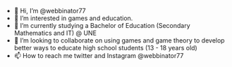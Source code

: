 - 👋 Hi, I’m @webbinator77
- 👀 I’m interested in games and education. 
- 🌱 I’m currently studying a Bachelor of Education (Secondary Mathematics and IT) @ UNE
- 💞️ I’m looking to collaborate on using games and game theory to develop better ways to educate high school students (13 - 18 years old)
- 📫 How to reach me twitter and Instagram @webbinator77

<!---
webbinator77/webbinator77 is a ✨ special ✨ repository because its `README.md` (this file) appears on your GitHub profile.
You can click the Preview link to take a look at your changes.
--->
